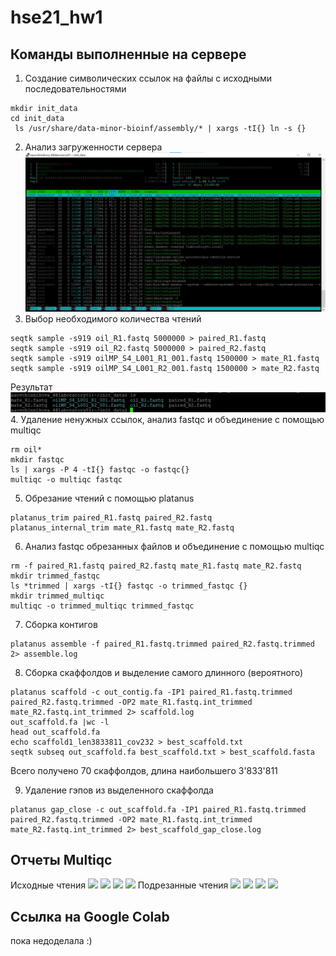 # hse21_hw1
## Команды выполненные на сервере
1. Создание символических ссылок на файлы с исходными последовательностями
```
mkdir init_data
cd init_data
 ls /usr/share/data-minor-bioinf/assembly/* | xargs -tI{} ln -s {}
```
2. Анализ загруженности сервера
![Результат команды htop](img/state.jpg)
3. Выбор необходимого количества чтений
```
seqtk sample -s919 oil_R1.fastq 5000000 > paired_R1.fastq
seqtk sample -s919 oil_R2.fastq 5000000 > paired_R2.fastq
seqtk sample -s919 oilMP_S4_L001_R1_001.fastq 1500000 > mate_R1.fastq
seqtk sample -s919 oilMP_S4_L001_R2_001.fastq 1500000 > mate_R2.fastq
```
Результат
![Результат подрезания](img/result.jpg)
4. Удаление ненужных ссылок, анализ fastqc и объединение с помощью multiqc
```
rm oil*
mkdir fastqc
ls | xargs -P 4 -tI{} fastqc -o fastqc{}
multiqc -o multiqc fastqc
```
5. Обрезание чтений с помощью platanus
```
platanus_trim paired_R1.fastq paired_R2.fastq 
platanus_internal_trim mate_R1.fastq mate_R2.fastq
```
6. Анализ fastqc обрезанных файлов и объединение с помощью multiqc
```
rm -f paired_R1.fastq paired_R2.fastq mate_R1.fastq mate_R2.fastq
mkdir trimmed_fastqc
ls *trimmed | xargs -tI{} fastqc -o trimmed_fastqc {}
mkdir trimmed_multiqc
multiqc -o trimmed_multiqc trimmed_fastqc
```
7. Сборка контигов
```
platanus assemble -f paired_R1.fastq.trimmed paired_R2.fastq.trimmed 2> assemble.log
```
8. Сборка скаффолдов и выделение самого длинного (вероятного)
```
platanus scaffold -c out_contig.fa -IP1 paired_R1.fastq.trimmed paired_R2.fastq.trimmed -OP2 mate_R1.fastq.int_trimmed mate_R2.fastq.int_trimmed 2> scaffold.log
out_scaffold.fa |wc -l
head out_scaffold.fa
echo scaffold1_len3833811_cov232 > best_scaffold.txt
seqtk subseq out_scaffold.fa best_scaffold.txt > best_scaffold.fasta
```
Всего получено 70 скаффолдов, длина наибольшего 3'833'811

9. Удаление гэпов из выделенного скаффолда
```
platanus gap_close -c out_scaffold.fa -IP1 paired_R1.fastq.trimmed paired_R2.fastq.trimmed -OP2 mate_R1.fastq.int_trimmed mate_R2.fastq.int_trimmed 2> best_scaffold_gap_close.log
```
## Отчеты Multiqc
Исходные чтения
![](img/general.jpg)
![](img/counts.jpg)
![](img/adapter.jpg)
![](img/status.jpg)
Подрезанные чтения
![](img/general_trimmed.jpg)
![](img/counts_trimmed.jpg)
![](img/adapter_trimmed.jpg)
![](img/status_trimmed.jpg)
## Ссылка на Google Colab
пока недоделала :)


